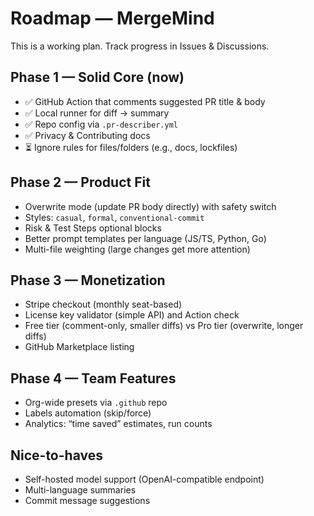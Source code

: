 # Roadmap — MergeMind

This is a working plan. Track progress in Issues & Discussions.

## Phase 1 — Solid Core (now)
- ✅ GitHub Action that comments suggested PR title & body  
- ✅ Local runner for diff → summary  
- ✅ Repo config via `.pr-describer.yml`  
- ✅ Privacy & Contributing docs  
- ⏳ Ignore rules for files/folders (e.g., docs, lockfiles)  

## Phase 2 — Product Fit
- Overwrite mode (update PR body directly) with safety switch  
- Styles: `casual`, `formal`, `conventional-commit`  
- Risk & Test Steps optional blocks  
- Better prompt templates per language (JS/TS, Python, Go)  
- Multi-file weighting (large changes get more attention)  

## Phase 3 — Monetization
- Stripe checkout (monthly seat-based)  
- License key validator (simple API) and Action check  
- Free tier (comment-only, smaller diffs) vs Pro tier (overwrite, longer diffs)  
- GitHub Marketplace listing  

## Phase 4 — Team Features
- Org-wide presets via `.github` repo  
- Labels automation (skip/force)  
- Analytics: “time saved” estimates, run counts  

## Nice-to-haves
- Self-hosted model support (OpenAI-compatible endpoint)  
- Multi-language summaries  
- Commit message suggestions  